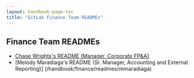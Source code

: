 ```yaml
---
layout: handbook-page-toc
title: "GitLab Finance Team READMEs"
---
```


## Finance Team READMEs

- [Chase Wrights's README (Manager, Corporate FP&A)](/handbook/finance/readmes/chasewright/)
- [Melody Maradiaga's README (Sr. Manager, Accounting and External Reporting)] (/handbook/finance/readmes/mmaradiaga)

